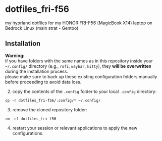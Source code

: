 # dotfiles_fri-f56
my hyprland dotfiles for my HONOR FRI-F56 (MagicBook X14) laptop on Bedrock Linux (main strat - Gentoo)

## Installation

**Warning:**  
if you have folders with the same names as in this repository inside your `~/.config/` directory (e.g., `rofi`, `waybar`, `kitty`), they **will be overwritten** during the installation process.  
please make sure to back up these existing configuration folders manually before proceeding to avoid data loss.

2. copy the contents of the `.config` folder to your local `.config` directory:
```
cp -r dotfiles_fri-f56/.config/* ~/.config/
```

3. remove the cloned repository folder:
```
rm -rf dotfiles_fri-f56
```

4. restart your session or relevant applications to apply the new configurations.